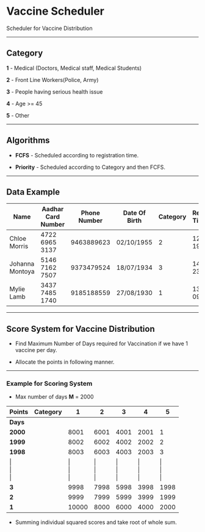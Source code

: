 # Vaccine Scheduler

Scheduler for Vaccine Distribution

---

## Category

**1** - Medical (Doctors, Medical staff, Medical Students)

**2** - Front Line Workers(Police, Army)

**3** - People having serious health issue

**4** - Age >= 45

**5** - Other

---

## Algorithms

- **FCFS** - Scheduled according to registration time.

- **Priority** - Scheduled according to Category and then FCFS.

---

## Data Example

| Name            | Aadhar Card Number | Phone Number | Date Of Birth | Category | Registration Time Stamp |
|-----------------|--------------------|--------------|---------------|----------|-------------------------|
| Chloe Morris    | 4722 6965 3137     | 9463889623   | 02/10/1955    | 2        | 12/05/2021 19:45:39     |
| Johanna Montoya | 5146 7162 7507     | 9373479524   | 18/07/1934    | 3        | 14/05/2021 23:36:55     |
| Mylie Lamb      | 3437 7485 1740     | 9185188559   | 27/08/1930    | 1        | 13/05/2021 09:48:57     |

---

## Score System for Vaccine Distribution 

- Find Maximum Number of Days required for Vaccination if we have 1 vaccine per day.

- Allocate the points in following manner.

---

### Example for Scoring System

- Max number of days **M** = 2000

| Points         | Category | 1              | 2              | 3              | 4              | 5              |
|----------------|----------|----------------|----------------|----------------|----------------|----------------|
| **Days**       |          |                |                |                |                |                |
| **2000**       |          | 8001           | 6001           | 4001           | 2001           | 1              |
| **1999**       |          | 8002           | 6002           | 4002           | 2002           | 2              |
| **1998**       |          | 8003           | 6003           | 4003           | 2003           | 3              |
| \|<br>\|<br>\| |          | \|<br>\|<br>\| | \|<br>\|<br>\| | \|<br>\|<br>\| | \|<br>\|<br>\| | \|<br>\|<br>\| |
| **3**          |          | 9998           | 7998           | 5998           | 3998           | 1998           |
| **2**          |          | 9999           | 7999           | 5999           | 3999           | 1999           |
| **1**          |          | 10000          | 8000           | 6000           | 4000           | 2000           |

- Summing individual squared scores and take root of whole sum.